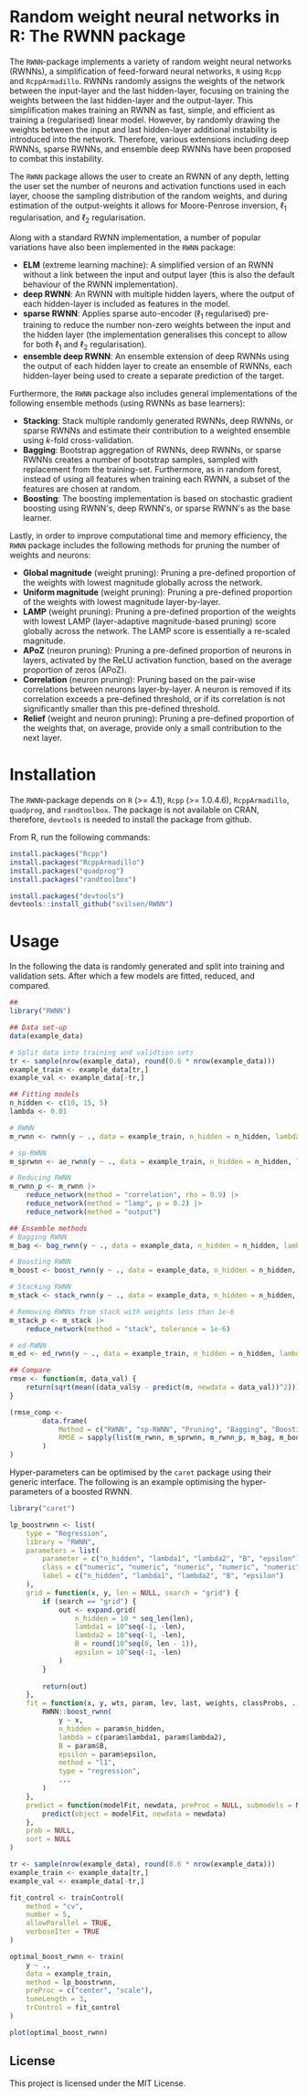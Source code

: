 # Random weight neural networks in R: The RWNN package
The `RWNN`-package implements a variety of random weight neural networks (RWNNs), a simplification of feed-forward neural networks,  `R` using `Rcpp` and `RcppArmadillo`. RWNNs randomly assigns the weights of the network between the input-layer and the last hidden-layer, focusing on training the weights between the last hidden-layer and the output-layer. This simplification makes training an RWNN as fast, simple, and efficient as training a (regularised) linear model. However, by randomly drawing the weights between the input and last hidden-layer additional instability is introduced into the network. Therefore, various extensions including deep RWNNs, sparse RWNNs, and ensemble deep RWNNs have been proposed to combat this instability.

The `RWNN` package allows the user to create an RWNN of any depth, letting the user set the number of neurons and activation functions used in each layer, choose the sampling distribution of the random weights, and during estimation of the output-weights it allows for Moore-Penrose inversion, $\ell_1$ regularisation, and $\ell_2$ regularisation.

Along with a standard RWNN implementation, a number of popular variations have also been implemented in the `RWNN` package: 

-   **ELM** (extreme learning machine): A simplified version of an RWNN without a link between the input and output layer (this is also the default behaviour of the RWNN implementation).
-   **deep RWNN**: An RWNN with multiple hidden layers, where the output of each hidden-layer is included as features in the model.
-   **sparse RWNN**: Applies sparse auto-encoder ($\ell_1$ regularised) pre-training to reduce the number non-zero weights between the input and the hidden layer (the implementation generalises this concept to allow for both $\ell_1$ and $\ell_2$ regularisation).
-   **ensemble deep RWNN**: An ensemble extension of deep RWNNs using the output of each hidden layer to create an ensemble of RWNNs, each hidden-layer being used to create a separate prediction of the target.

Furthermore, the `RWNN` package also includes general implementations of the following ensemble methods (using RWNNs as base learners):

-   **Stacking**: Stack multiple randomly generated RWNNs, deep RWNNs, or sparse RWNNs and estimate their contribution to a weighted ensemble using $k$-fold cross-validation.
-   **Bagging**: Bootstrap aggregation of RWNNs, deep RWNNs, or sparse RWNNs creates a number of bootstrap samples, sampled with replacement from the training-set. Furthermore, as in random forest, instead of using all features when training each RWNN, a subset of the features are chosen at random.
-   **Boosting**: The boosting implementation is based on stochastic gradient boosting using RWNN's, deep RWNN's, or sparse RWNN's as the base learner. 

Lastly, in order to improve computational time and memory efficiency, the `RWNN` package includes the following methods for pruning the number of weights and neurons: 

-   **Global magnitude** (weight pruning): Pruning a pre-defined proportion of the weights with lowest magnitude globally across the network.
-   **Uniform magnitude** (weight pruning): Pruning a pre-defined proportion of the weights with lowest magnitude layer-by-layer.
-   **LAMP** (weight pruning): Pruning a pre-defined proportion of the weights with lowest LAMP (layer-adaptive magnitude-based pruning) score globally across the network. The LAMP score is essentially a re-scaled magnitude.
-   **APoZ** (neuron pruning): Pruning a pre-defined proportion of neurons in layers, activated by the ReLU activation function, based on the average proportion of zeros (APoZ).
-   **Correlation** (neuron pruning): Pruning based on the pair-wise correlations between neurons layer-by-layer. A neuron is removed if its correlation exceeds a pre-defined threshold, or if its correlation is not significantly smaller than this pre-defined threshold.
-   **Relief** (weight and neuron pruning): Pruning a pre-defined proportion of the weights that, on average, provide only a small contribution to the next layer. 

# Installation

The `RWNN`-package depends on `R` (>= 4.1), `Rcpp` (>= 1.0.4.6), `RcppArmadillo`, `quadprog`, and `randtoolbox`. The package is not available on CRAN, therefore, `devtools` is needed to install the package from github. 

From R, run the following commands:  
```r
install.packages("Rcpp")
install.packages("RcppArmadillo")
install.packages("quadprog")
install.packages("randtoolbox")

install.packages("devtools")
devtools::install_github("svilsen/RWNN")
```

# Usage
In the following the data is randomly generated and split into training and validation sets. After which a few models are fitted, reduced, and compared.

```r
##
library("RWNN")

## Data set-up
data(example_data)

# Split data into training and validtion sets
tr <- sample(nrow(example_data), round(0.6 * nrow(example_data)))
example_train <- example_data[tr,]
example_val <- example_data[-tr,]

## Fitting models
n_hidden <- c(10, 15, 5)
lambda <- 0.01

# RWNN
m_rwnn <- rwnn(y ~ ., data = example_train, n_hidden = n_hidden, lambda = lambda)

# sp-RWNN
m_sprwnn <- ae_rwnn(y ~ ., data = example_train, n_hidden = n_hidden, lambda = c(lambda, 0.2), method = "l1")

# Reducing RWNN
m_rwnn_p <- m_rwnn |> 
    reduce_network(method = "correlation", rho = 0.9) |> 
    reduce_network(method = "lamp", p = 0.2) |> 
    reduce_network(method = "output")

## Ensemble methods    
# Bagging RWNN
m_bag <- bag_rwnn(y ~ ., data = example_data, n_hidden = n_hidden, lambda = lambda, B = 150)

# Boosting RWNN
m_boost <- boost_rwnn(y ~ ., data = example_data, n_hidden = n_hidden, lambda = lambda, B = 2000, epsilon = 0.005)

# Stacking RWNN
m_stack <- stack_rwnn(y ~ ., data = example_data, n_hidden = n_hidden, lambda = lambda, B = 25, optimise = TRUE)

# Removing RWNNs from stack with weights less than 1e-6 
m_stack_p <- m_stack |> 
    reduce_network(method = "stack", tolerance = 1e-6)

# ed-RWNN
m_ed <- ed_rwnn(y ~ ., data = example_train, n_hidden = n_hidden, lambda = lambda)

## Compare
rmse <- function(m, data_val) {
    return(sqrt(mean((data_val$y - predict(m, newdata = data_val))^2)))
}

(rmse_comp <- 
        data.frame(
            Method = c("RWNN", "sp-RWNN", "Pruning", "Bagging", "Boosting", "Stacking", "L-Stacking", "ed-RWNN"),
            RMSE = sapply(list(m_rwnn, m_sprwnn, m_rwnn_p, m_bag, m_boost, m_stack, m_stack_p, m_ed), rmse, data_val = example_data)
        )
)

```

Hyper-parameters can be optimised by the `caret` package using their generic interface. The following is an example optimising the hyper-parameters of a boosted RWNN. 
```r
library("caret")

lp_boostrwnn <- list(
    type = "Regression",
    library = "RWNN",
    parameters = list(
        parameter = c("n_hidden", "lambda1", "lambda2", "B", "epsilon"),
        class = c("numeric", "numeric", "numeric", "numeric", "numeric"),
        label = c("n_hidden", "lambda1", "lambda2", "B", "epsilon")
    ),
    grid = function(x, y, len = NULL, search = "grid") {
        if (search == "grid") {
            out <- expand.grid(
                n_hidden = 10 * seq_len(len),
                lambda1 = 10^seq(-1, -len), 
                lambda2 = 10^seq(-1, -len),
                B = round(10^seq(0, len - 1)),
                epsilon = 10^seq(-1, -len)
            )
        } 
        
        return(out)
    },
    fit = function(x, y, wts, param, lev, last, weights, classProbs, ...) {
        RWNN::boost_rwnn(
            y ~ x, 
            n_hidden = param$n_hidden,
            lambda = c(param$lambda1, param$lambda2), 
            B = param$B, 
            epsilon = param$epsilon, 
            method = "l1", 
            type = "regression",
            ...
        )
    },
    predict = function(modelFit, newdata, preProc = NULL, submodels = NULL) {
        predict(object = modelFit, newdata = newdata) 
    }, 
    prob = NULL, 
    sort = NULL
)

tr <- sample(nrow(example_data), round(0.6 * nrow(example_data)))
example_train <- example_data[tr,]
example_val <- example_data[-tr,]

fit_control <- trainControl(
    method = "cv",
    number = 5,
    allowParallel = TRUE,
    verboseIter = TRUE
)

optimal_boost_rwnn <- train(
    y ~ ., 
    data = example_train, 
    method = lp_boostrwnn, 
    preProc = c("center", "scale"),
    tuneLength = 3,
    trControl = fit_control
)

plot(optimal_boost_rwnn)
```

## License

This project is licensed under the MIT License.
